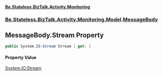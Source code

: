 #### [Be.Stateless.BizTalk.Activity.Monitoring](README.md 'README')
### [Be.Stateless.BizTalk.Activity.Monitoring.Model](Be.Stateless.BizTalk.Activity.Monitoring.Model.md 'Be.Stateless.BizTalk.Activity.Monitoring.Model').[MessageBody](MessageBody.md 'Be.Stateless.BizTalk.Activity.Monitoring.Model.MessageBody')

## MessageBody.Stream Property

```csharp
public System.IO.Stream Stream { get; }
```

#### Property Value
[System.IO.Stream](https://docs.microsoft.com/en-us/dotnet/api/System.IO.Stream 'System.IO.Stream')